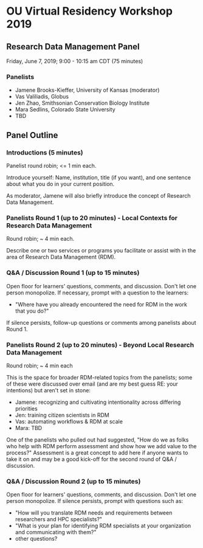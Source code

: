 # OU Virtual Residency Workshop 2019

## Research Data Management Panel

Friday, June 7, 2019; 9:00 - 10:15 am CDT (75 minutes)

### Panelists
- Jamene Brooks-Kieffer, University of Kansas (moderator)
- Vas Valiliadis, Globus
- Jen Zhao, Smithsonian Conservation Biology Institute
- Mara Sedlins, Colorado State University
- TBD

## Panel Outline

### Introductions (5 minutes)

Panelist round robin; <= 1 min each.

Introduce yourself: Name, institution, title (if you want), and one sentence about what you do in your current position.

As moderator, Jamene will also briefly introduce the concept of Research Data Management.

### Panelists Round 1 (up to 20 minutes) - Local Contexts for Research Data Management

Round robin; ~ 4 min each.

Describe one or two services or programs you facilitate or assist with in the area of Research Data Management (RDM).

### Q&A / Discussion Round 1 (up to 15 minutes)

Open floor for learners' questions, comments, and discussion. Don't let one person monopolize. If necessary, prompt with a question to the learners:

- "Where have you already encountered the need for RDM in the work that you do?"

If silence persists, follow-up questions or comments among panelists about Round 1.

### Panelists Round 2 (up to 20 minutes) - Beyond Local Research Data Management

Round robin; ~ 4 min each

This is the space for broader RDM-related topics from the panelists; some of these were discussed over email (and are my best guess RE: your intentions) but aren't set in stone:

- Jamene: recognizing and cultivating intentionality across differing priorities
- Jen: training citizen scientists in RDM
- Vas: automating workflows & RDM at scale
- Mara: TBD

One of the panelists who pulled out had suggested, "How do we as folks who help with RDM perform assessment and show how we add value to the process?" Assessment is a great concept to add here if anyone wants to take it on and may be a good kick-off for the second round of Q&A / discussion.

### Q&A / Discussion Round 2 (up to 15 minutes)

Open floor for learners' questions, comments, and discussion. Don't let one person monopolize. If silence persists, prompt with questions such as:

- "How will you translate RDM needs and requirements between researchers and HPC specialists?"
- "What is your plan for identifying RDM specialists at your organization and communicating with them?"
- other questions?
